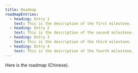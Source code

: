 ```yaml
---
title: Roadmap
roadmapEntries:
  - heading: Entry 1
    text: This is the description of the first milestone.
  - heading: Entry 2
    text: This is the description of the second milestone.
  - heading: Entry 3
    text: This is the description of the third milestone.
  - heading: Entry 4
    text: This is the description of the fourth milestone.
---
```


Here is the roadmap (Chinese).
